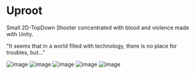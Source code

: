 # Uproot
Small 2D-TopDown Shooter concentrated with blood and violence made with Unity.

"It seems that in a world filled with technology, there is no place for troubles, but..."

![image](https://github.com/onodaHiroo/Uproot/assets/108873914/485ae081-8d78-4c51-83c4-f4f9d68d2720)
![image](https://github.com/onodaHiroo/Uproot/assets/108873914/338f17d1-b389-4328-b52e-a088eab5234f)
![image](https://github.com/onodaHiroo/Uproot/assets/108873914/d109833b-1a38-43d8-9525-342ccd162c05)
![image](https://github.com/onodaHiroo/Uproot/assets/108873914/efb8fd96-583c-48f4-8d27-16e60d6d2a1a)
![image](https://github.com/onodaHiroo/Uproot/assets/108873914/e6851df5-0de8-463c-93da-82f2a3c89068)
